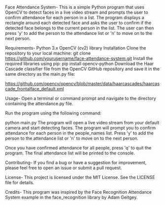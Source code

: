Face Attendance System-
This is a simple Python program that uses OpenCV to detect faces in a live video stream and prompts the user to confirm attendance for each person in a list. The program displays a rectangle around each detected face and asks the user to confirm if the detected face belongs to the current person in the list. The user can then press 'y' to add the person to the attendance list or 'n' to move on to the next person.

Requirements-
Python 3.x
OpenCV (cv2) library
Installation
Clone the repository to your local machine:
git clone https://github.com/yourusername/face-attendance-system.git
Install the required libraries using pip:
pip install opencv-python
Download the Haar Cascade classifier file from the OpenCV GitHub repository and save it in the same directory as the main.py file:

https://github.com/opencv/opencv/blob/master/data/haarcascades/haarcascade_frontalface_default.xml

Usage-
Open a terminal or command prompt and navigate to the directory containing the attendance.py file.

Run the program using the following command:

python main.py
The program will open a live video stream from your default camera and start detecting faces. The program will prompt you to confirm attendance for each person in the people_names list. Press 'y' to add the person to the attendance list or 'n' to move on to the next person.

Once you have confirmed attendance for all people, press 'q' to quit the program. The final attendance list will be printed to the console.

Contributing-
If you find a bug or have a suggestion for improvement, please feel free to open an issue or submit a pull request.

License-
This project is licensed under the MIT License. See the LICENSE file for details.

Credits-
This program was inspired by the Face Recognition Attendance System example in the face_recognition library by Adam Geitgey.
